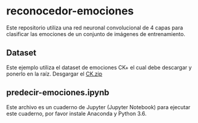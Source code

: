 # reconocedor-emociones
Este repositorio utiliza una red neuronal convolucional de 4 capas para clasificar las emociones de un conjunto de imágenes de entrenamiento. 

## Dataset
Este ejemplo utiliza el dataset de emociones CK+ el cual debe descargar y ponerlo en la raíz. Desgargar el [CK.zip](https://drive.google.com/file/d/1LToyqX560nZwlLOLRWSe-lWYtF7Wzz2N/view?usp=sharing)

## predecir-emociones.ipynb
Este archivo es un cuaderno de Jupyter (Jupyter Notebook) para ejecutar este cuaderno, por favor instale Anaconda y Python 3.6.
